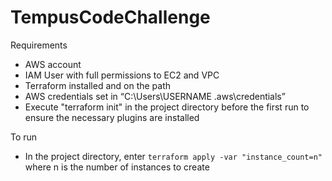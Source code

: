 # TempusCodeChallenge

Requirements
-	AWS account
-	IAM User with full permissions to EC2 and VPC
-	Terraform installed and on the path
-	AWS credentials set in “C:\Users\USERNAME \.aws\credentials”
- Execute "terraform init" in the project directory before the first run to ensure the necessary plugins are installed

To run
-	In the project directory, enter ```terraform apply -var "instance_count=n"``` where n is the number of instances to create
